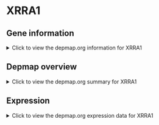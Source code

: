 <h1>XRRA1</h1>

<h2>Gene information</h2>
<details>
  <summary>Click to view the depmap.org information for XRRA1</summary>
  <p><a href="https://depmap.org/portal/gene/XRRA1?tab=about" target="_BLANK">Open page in a new tab...</a></p>
  <iframe src="https://depmap.org/portal/gene/XRRA1?tab=about" style="border:none;width:100%;height:800px"></iframe>
</details>

<h2>Depmap overview</h2>
<details>
  <summary>Click to view the depmap.org summary for XRRA1</summary>
  <p><a href="https://depmap.org/portal/gene/XRRA1?tab=overview" target="_BLANK">Open page in a new tab...</a></p>
  <iframe src="https://depmap.org/portal/gene/XRRA1?tab=overview" style="border:none;width:100%;height:800px"></iframe>
</details>

<h2>Expression</h2>
<details>
  <summary>Click to view the depmap.org expression data for XRRA1</summary>
  <p><a href="https://depmap.org/portal/gene/XRRA1?tab=characterization" target="_BLANK">Open page in a new tab...</a></p>
  <iframe src="https://depmap.org/portal/gene/XRRA1?tab=characterization" style="border:none;width:100%;height:800px"></iframe>
</details>


<!--
<h2>Reactome Pathway diagram</h2>
<details>
  <summary>Click to view the Reactome pathway for XRRA1</summary>
  <p><a href="PURL" target="_BLANK">Open page in a new tab...</a></p>
  PNAME
</details>
-->


